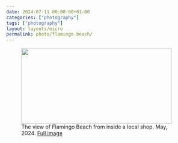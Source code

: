 ```yaml
---
date: 2024-07-11 00:00:00+01:00
categories: ["photography"]
tags: ["photography"]
layout: layouts/micro
permalink: photo/flamingo-beach/
---
```


<figure>
        <img class="hero" height="200" width="400" src="https://chrishannah.me/images/2024/07/flamingo-beach-web.jpeg">
        <figcaption>The view of Flamingo Beach from inside a local shop. May, 2024. <a href="https://chrishannah.me/images/2024/07/flamingo-beach.jpeg">Full image</a></figcaption>
    </figure>
